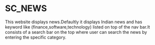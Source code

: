 # SC_NEWS
This website displays news.Defaultly it displays Indian news and has keyword like (finance,software,technology) listed on top of the nav bar.It consists of a search bar on the top where user can search the news by entering the specific category.
